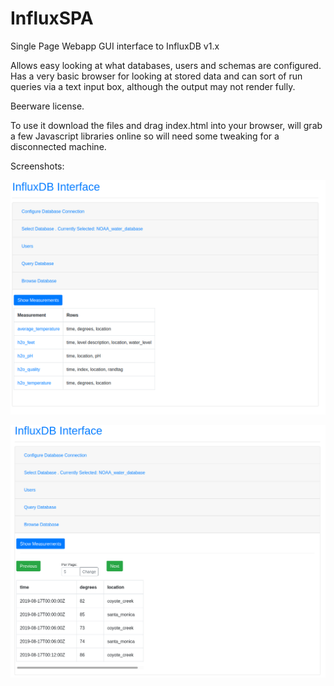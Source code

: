 # InfluxSPA
Single Page Webapp GUI interface to InfluxDB v1.x

Allows easy looking at what databases, users and schemas are configured. Has a very basic browser for looking at stored data and can sort of run queries via a text input box, although the output may not render fully. 


Beerware license.


To use it download the files and drag index.html into your browser, will grab a few Javascript libraries online so will need some tweaking for a disconnected machine. 



Screenshots:

![Screenshot](https://raw.githubusercontent.com/unixhead/InfluxSPA/main/ss/ifx-spa.png)

![Screenshot2](https://raw.githubusercontent.com/unixhead/InfluxSPA/main/ss/ss2.png)
